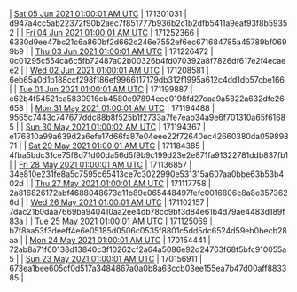 | [Sat 05 Jun 2021 01:00:01 AM UTC](https://transfer.sh/1ZdgX9c/trcninja-dbdump-20210605010001.tar.bz2) | 171301031 | d947a4cc5ab22372f90b2aec7f851777b936b2c1b2dfb5411a9eaf93f8b59352 | 
| [Fri 04 Jun 2021 01:00:01 AM UTC](https://transfer.sh/18MUGVH/trcninja-dbdump-20210604010001.tar.bz2) | 171252366 | 6330d9ee47bc21c6a860bf2d662c246e7552ef6ec671684785a45789bf0699b9 | 
| [Thu 03 Jun 2021 01:00:01 AM UTC](https://transfer.sh/1ilMPF7/trcninja-dbdump-20210603010001.tar.bz2) | 171226472 | 0c01295c554ca6c5fb72487a02b00326b4fd070392a8f7826df617e2f4ecaee2 | 
| [Wed 02 Jun 2021 01:00:01 AM UTC](https://transfer.sh/1sTQhxD/trcninja-dbdump-20210602010001.tar.bz2) | 171208581 | 6eb65a0d1b188ccf298f186ef9966117179db312f1995a612c4dd1db57cbe166 | 
| [Tue 01 Jun 2021 01:00:01 AM UTC](https://transfer.sh/j/trcninja-dbdump-20210601010001.tar.bz2) | 171199887 | c62b4f54521ea5830916cb4580e97894eee0198fd27eaa9a5822a632dfe26658 | 
| [Mon 31 May 2021 01:00:01 AM UTC](https://transfer.sh/1W7eUkL/trcninja-dbdump-20210531010001.tar.bz2) | 171194488 | 9565c7443c747677ddc88b8f525b1f2733a7fe7eab34a9e6f701310a65f61685 | 
| [Sun 30 May 2021 01:00:02 AM UTC](https://transfer.sh/1MAJ3Gs/trcninja-dbdump-20210530010002.tar.bz2) | 171194367 | e176810a99a639d2a6efe17d66fa87e04eee22f72640ec42660380da05989871 | 
| [Sat 29 May 2021 01:00:01 AM UTC](https://transfer.sh/12CEs8y/trcninja-dbdump-20210529010001.tar.bz2) | 171184385 | 4fba5bdc31ce75f8d71d00da56d5f9b9c199d23e2e871fa91322781ddb837fb1 | 
| [Fri 28 May 2021 01:00:01 AM UTC](https://transfer.sh/1dqq1GG/trcninja-dbdump-20210528010001.tar.bz2) | 171136857 | 34e810e231fe8a5c7595c65413ce7c3022990e531315a607aa0bbe63b53b402d | 
| [Thu 27 May 2021 01:00:01 AM UTC](https://transfer.sh/1qdUBij/trcninja-dbdump-20210527010001.tar.bz2) | 171117758 | 2a816826172abf4688048673d11b89e065448497fefc0016806c8a8e3573626d | 
| [Wed 26 May 2021 01:00:01 AM UTC](https://transfer.sh/1Lj2Kxo/trcninja-dbdump-20210526010001.tar.bz2) | 171102157 | 7dac21b0daa7669ba940410aa2ee4db78cc9bf3d84e61b4d79ae4483d189f83a | 
| [Tue 25 May 2021 01:00:01 AM UTC](https://transfer.sh/1GVMIoT/trcninja-dbdump-20210525010001.tar.bz2) | 171125069 | b7f8aa53f3deeff4e6e05185d0506c0535f8801c5dd5dc6524d59eb0becb28aa | 
| [Mon 24 May 2021 01:00:01 AM UTC](https://transfer.sh/1oXwSJs/trcninja-dbdump-20210524010001.tar.bz2) | 170154441 | 72ab8a71f60138d13840c3f10262cf2a64a5086e92d24763f68f5bfc910055a5 | 
| [Sun 23 May 2021 01:00:01 AM UTC](https://transfer.sh/1oNrXoa/trcninja-dbdump-20210523010001.tar.bz2) | 170156911 | 673ea1bee605cf0d517a3484867a0a0b8a63ccb03ee155ea7b47d00aff883385 | 
